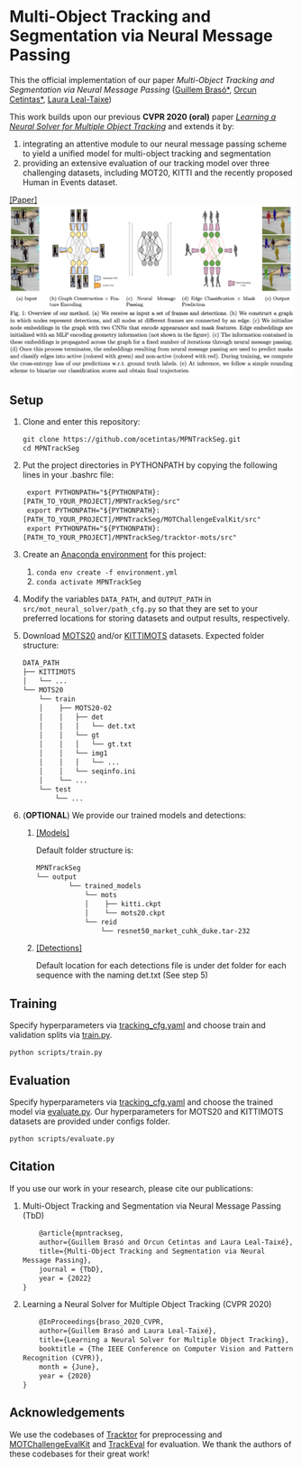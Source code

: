 # Multi-Object Tracking and Segmentation via Neural Message Passing

This the official implementation of our paper *Multi-Object Tracking and Segmentation via Neural Message Passing* ([Guillem Brasó*](https://dvl.in.tum.de/team/braso/), [Orcun Cetintas*](https://dvl.in.tum.de/team/cetintas/), [Laura Leal-Taixe](https://dvl.in.tum.de/team/lealtaixe/)) 

This work builds upon our previous **CVPR 2020 (oral)** paper [*Learning a Neural Solver for Multiple Object Tracking*](https://arxiv.org/abs/1912.07515)
and extends it by: 
1) integrating an attentive module to our neural message passing scheme to yield a unified model for multi-object tracking and segmentation 
2) providing an extensive evaluation of our tracking model over three challenging datasets, including MOT20, KITTI and the recently proposed Human in Events dataset.

[[Paper]](tbd)
![Method Visualization](visuals/overview.png)

## Setup

1. Clone and enter this repository:
   ```
   git clone https://github.com/ocetintas/MPNTrackSeg.git
   cd MPNTrackSeg
   ```

2. Put the project directories in PYTHONPATH by copying the following lines in your .bashrc file:
   ```
    export PYTHONPATH="${PYTHONPATH}:[PATH_TO_YOUR_PROJECT]/MPNTrackSeg/src"
    export PYTHONPATH="${PYTHONPATH}:[PATH_TO_YOUR_PROJECT]/MPNTrackSeg/MOTChallengeEvalKit/src"
    export PYTHONPATH="${PYTHONPATH}:[PATH_TO_YOUR_PROJECT]/MPNTrackSeg/tracktor-mots/src"
   ```

3. Create an [Anaconda environment](https://docs.conda.io/projects/conda/en/latest/user-guide/tasks/manage-environments.html) for this project:
    1. `conda env create -f environment.yml`
    2. `conda activate MPNTrackSeg`


4. Modify the variables `DATA_PATH`, and `OUTPUT_PATH` in  `src/mot_neural_solver/path_cfg.py` so that they are set to
your preferred locations for storing datasets and output results, respectively.

5. Download [MOTS20](https://motchallenge.net/data/MOTS/) and/or [KITTIMOTS](https://www.vision.rwth-aachen.de/page/mots) datasets. Expected folder structure: 

    ```
    DATA_PATH
    ├── KITTIMOTS
    │   └── ...
    └── MOTS20
        └── train
        │    ├── MOTS20-02
        │    │   ├── det
        │    │   │   └── det.txt
        │    │   └── gt
        │    │   │   └── gt.txt
        │    │   └── img1 
        │    │   │   └── ...
        │    │   └── seqinfo.ini
        │    └── ...
        └── test
            └── ...

    ```

6. (**OPTIONAL**) We provide our trained models and detections:

    1. [[Models]](https://drive.google.com/file/d/1wjMTZnND3w7OtmSiJiKlp1tMc_TGOgUX/view?usp=sharing)
    
        Default folder structure is: 

        ```
        MPNTrackSeg
        └── output
                └── trained_models
                    └── mots
                    │    ├── kitti.ckpt
                    │    └── mots20.ckpt
                    └── reid
                        └── resnet50_market_cuhk_duke.tar-232

        ```

    2. [[Detections]](https://drive.google.com/file/d/1xdMAQLnM06MkawgaNCHr9OPuIJk3HUQB/view?usp=sharing)

        Default location for each detections file is under det folder for each sequence with the naming det.txt (See step 5)


## Training
Specify hyperparameters via [tracking_cfg.yaml](https://github.com/ocetintas/MPNTrackSeg/blob/main/configs/tracking_cfg.yaml) and choose train and validation splits via [train.py](https://github.com/ocetintas/MPNTrackSeg/blob/main/scripts/train.py#L39). 
```
python scripts/train.py
```

## Evaluation
Specify hyperparameters via [tracking_cfg.yaml](https://github.com/ocetintas/MPNTrackSeg/blob/main/configs/tracking_cfg.yaml) and choose the trained model via [evaluate.py](https://github.com/ocetintas/MPNTrackSeg/blob/main/scripts/evaluate.py#L22). Our hyperparameters for MOTS20 and KITTIMOTS datasets are provided under configs folder. 
```
python scripts/evaluate.py
```

## Citation
 If you use our work in your research, please cite our publications:

 1. Multi-Object Tracking and Segmentation via Neural Message Passing (TbD)

    ```
        @article{mpntrackseg,
        author={Guillem Brasó and Orcun Cetintas and Laura Leal-Taixé},
        title={Multi-Object Tracking and Segmentation via Neural Message Passing},
        journal = {TbD},
        year = {2022}
    }
    ```
2. Learning a Neural Solver for Multiple Object Tracking (CVPR 2020)

    ```
        @InProceedings{braso_2020_CVPR,
        author={Guillem Brasó and Laura Leal-Taixé},
        title={Learning a Neural Solver for Multiple Object Tracking},
        booktitle = {The IEEE Conference on Computer Vision and Pattern Recognition (CVPR)},
        month = {June},
        year = {2020}
    }
    ```

## Acknowledgements
We use the codebases of [Tracktor](https://github.com/phil-bergmann/tracking_wo_bnw) for preprocessing and [MOTChallengeEvalKit](https://github.com/dendorferpatrick/MOTChallengeEvalKit) and [TrackEval](https://github.com/JonathonLuiten/TrackEval) for evaluation. We thank the authors of these codebases for their great work!

